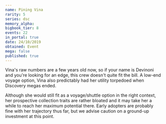 ```yaml
---
name: Pining Vina
rarity: 5
series: dsc
memory_alpha:
bigbook_tier: 8
events: 22
in_portal: true
date: 24/10/2019
obtained: Event
mega: false
published: true
---
```


Vina's raw numbers are a few years old now, so if your name is Devinoni and you're looking for an edge, this crew doesn't quite fit the bill. A low-end voyage option, Vina also predictably had her utility torpedoed when Discovery megas ended.

Although she would still fit as a voyage/shuttle option in the right context, her prospective collection traits are rather bloated and it may take her a while to reach her maximum potential there. Early adopters are probably fine with her trajectory thus far, but we advise caution on a ground-up investment at this point.
